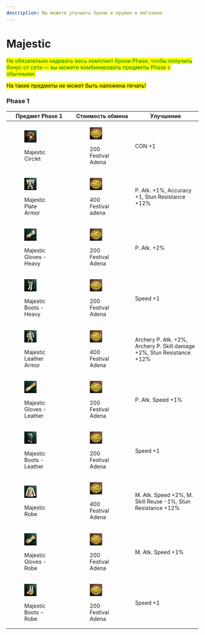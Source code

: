 ```yaml
---
description: Вы можете улучшить броню и оружие в магазине.
---
```


# Majestic

<mark style="color:green;">Не обязательно надевать весь комплект брони Phase, чтобы получить бонус от сета — вы можете комбинировать предметы Phase с обычными.</mark>&#x20;

<mark style="color:$warning;">На такие предметы не может быть наложена печать!</mark>

### Phase 1

| Предмет Phase 1                                                                                                                            | Стоимость обмена                                                                                                                     | Улучшение                                                              |
| ------------------------------------------------------------------------------------------------------------------------------------------ | ------------------------------------------------------------------------------------------------------------------------------------ | ---------------------------------------------------------------------- |
| <div><figure><img src="../.gitbook/assets/image (341).png" alt=""><figcaption><p>Majestic Circlet</p></figcaption></figure></div>          | <div><figure><img src="../.gitbook/assets/image (282).png" alt=""><figcaption><p>200  Festival Adena</p></figcaption></figure></div> | CON +1                                                                 |
| <div><figure><img src="../.gitbook/assets/image (352).png" alt=""><figcaption><p>Majestic Plate Armor</p></figcaption></figure></div>      | <div><figure><img src="../.gitbook/assets/image (189).png" alt=""><figcaption><p>400 Festival adena</p></figcaption></figure></div>  | P. Atk. +1%, Accuracy +1, Stun Resistance +12%                         |
| <div><figure><img src="../.gitbook/assets/image (344).png" alt=""><figcaption><p>Majestic Gloves - Heavy</p></figcaption></figure></div>   | <div><figure><img src="../.gitbook/assets/image (190).png" alt=""><figcaption><p>200 Festival Adena</p></figcaption></figure></div>  | P. Atk. +2%                                                            |
| <div><figure><img src="../.gitbook/assets/image (345).png" alt=""><figcaption><p>Majestic Boots - Heavy</p></figcaption></figure></div>    | <div><figure><img src="../.gitbook/assets/image (191).png" alt=""><figcaption><p>200 Festival Adena</p></figcaption></figure></div>  | Speed +1                                                               |
| <div><figure><img src="../.gitbook/assets/image (346).png" alt=""><figcaption><p>Majestic Leather Armor</p></figcaption></figure></div>    | <div><figure><img src="../.gitbook/assets/image (192).png" alt=""><figcaption><p>400 Festival Adena</p></figcaption></figure></div>  | Archery P. Atk. +2%, Archery P. Skill damage +2%, Stun Resistance +12% |
| <div><figure><img src="../.gitbook/assets/image (347).png" alt=""><figcaption><p>Majestic Gloves - Leather</p></figcaption></figure></div> | <div><figure><img src="../.gitbook/assets/image (196).png" alt=""><figcaption><p>200 Festival Adena</p></figcaption></figure></div>  | P. Atk. Speed +1%                                                      |
| <div><figure><img src="../.gitbook/assets/image (348).png" alt=""><figcaption><p>Majestic Boots - Leather</p></figcaption></figure></div>  | <div><figure><img src="../.gitbook/assets/image (193).png" alt=""><figcaption><p>200 Festival Adena</p></figcaption></figure></div>  | Speed +1                                                               |
| <div><figure><img src="../.gitbook/assets/image (349).png" alt=""><figcaption><p>Majestic Robe</p></figcaption></figure></div>             | <div><figure><img src="../.gitbook/assets/image (194).png" alt=""><figcaption><p>400 Festival Adena</p></figcaption></figure></div>  | M. Atk. Speed +2%, M. Skill Reuse -1%, Stun Resistance +12%            |
| <div><figure><img src="../.gitbook/assets/image (350).png" alt=""><figcaption><p>Majestic Gloves - Robe</p></figcaption></figure></div>    | <div><figure><img src="../.gitbook/assets/image (195).png" alt=""><figcaption><p>200 Festival Adena</p></figcaption></figure></div>  | M. Atk. Speed +1%                                                      |
| <div><figure><img src="../.gitbook/assets/image (351).png" alt=""><figcaption><p>Majestic Boots - Robe</p></figcaption></figure></div>     | <div><figure><img src="../.gitbook/assets/image (182).png" alt=""><figcaption><p>200 Festival Adena</p></figcaption></figure></div>  | Speed +1                                                               |
